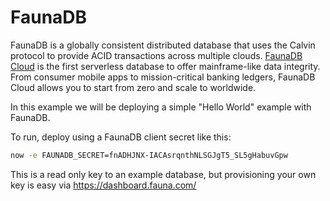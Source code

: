 # FaunaDB

FaunaDB is a globally consistent distributed database that uses the Calvin protocol to provide ACID transactions across multiple clouds. [FaunaDB Cloud](https://fauna.com/) is the first serverless database to offer mainframe-like data integrity. From consumer mobile apps to mission-critical banking ledgers, FaunaDB Cloud allows you to start from zero and scale to worldwide.

In this example we will be deploying a simple "Hello World" example with FaunaDB.

To run, deploy using a FaunaDB client secret like this:

```bash
now -e FAUNADB_SECRET=fnADHJNX-IACAsrqnthNLSGJgT5_SL5gHabuvGpw
```

This is a read only key to an example database, but provisioning your own key is easy via https://dashboard.fauna.com/
